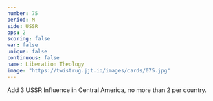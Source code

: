```yaml
---
number: 75
period: M
side: USSR
ops: 2
scoring: false
war: false
unique: false
continuous: false
name: Liberation Theology
image: "https://twistrug.jjt.io/images/cards/075.jpg"
---
```

Add 3 USSR Influence in Central America, no more than 2 per country.
